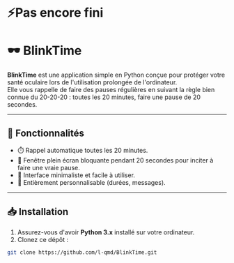# ⚡Pas encore fini


# 🕶️ BlinkTime

**BlinkTime** est une application simple en Python conçue pour protéger votre santé oculaire lors de l'utilisation prolongée de l'ordinateur.  
Elle vous rappelle de faire des pauses régulières en suivant la règle bien connue du 20-20-20 : toutes les 20 minutes, faire une pause de 20 secondes.

---

## 🎯 Fonctionnalités

- ⏱️ Rappel automatique toutes les 20 minutes.
- 🛑 Fenêtre plein écran bloquante pendant 20 secondes pour inciter à faire une vraie pause.
- 🔧 Interface minimaliste et facile à utiliser.
- 🎨 Entièrement personnalisable (durées, messages).

---

## 📥 Installation

1. Assurez-vous d'avoir **Python 3.x** installé sur votre ordinateur.
2. Clonez ce dépôt :
```bash
git clone https://github.com/l-qmd/BlinkTime.git
